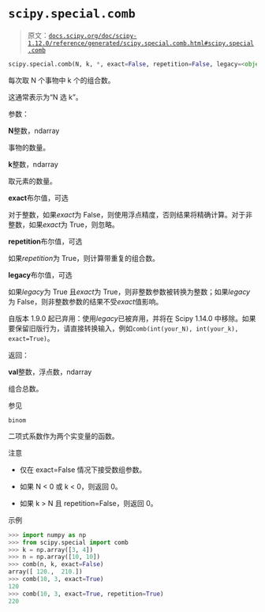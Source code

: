 # `scipy.special.comb`

> 原文：[`docs.scipy.org/doc/scipy-1.12.0/reference/generated/scipy.special.comb.html#scipy.special.comb`](https://docs.scipy.org/doc/scipy-1.12.0/reference/generated/scipy.special.comb.html#scipy.special.comb)

```py
scipy.special.comb(N, k, *, exact=False, repetition=False, legacy=<object object>)
```

每次取 N 个事物中 k 个的组合数。

这通常表示为“N 选 k”。

参数：

**N**整数，ndarray

事物的数量。

**k**整数，ndarray

取元素的数量。

**exact**布尔值，可选

对于整数，如果*exact*为 False，则使用浮点精度，否则结果将精确计算。对于非整数，如果*exact*为 True，则忽略。

**repetition**布尔值，可选

如果*repetition*为 True，则计算带重复的组合数。

**legacy**布尔值，可选

如果*legacy*为 True 且*exact*为 True，则非整数参数被转换为整数；如果*legacy*为 False，则非整数参数的结果不受*exact*值影响。

自版本 1.9.0 起已弃用：使用*legacy*已被弃用，并将在 Scipy 1.14.0 中移除。如果要保留旧版行为，请直接转换输入，例如`comb(int(your_N), int(your_k), exact=True)`。

返回：

**val**整数，浮点数，ndarray

组合总数。

参见

`binom`

二项式系数作为两个实变量的函数。

注意

+   仅在 exact=False 情况下接受数组参数。

+   如果 N < 0 或 k < 0，则返回 0。

+   如果 k > N 且 repetition=False，则返回 0。

示例

```py
>>> import numpy as np
>>> from scipy.special import comb
>>> k = np.array([3, 4])
>>> n = np.array([10, 10])
>>> comb(n, k, exact=False)
array([ 120.,  210.])
>>> comb(10, 3, exact=True)
120
>>> comb(10, 3, exact=True, repetition=True)
220 
```
